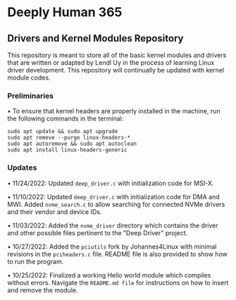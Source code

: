 # Deeply Human 365 

## Drivers and Kernel Modules Repository

This repository is meant to store all of the basic kernel modules and drivers that are written or adapted by Lendl Uy in the process of learning Linux driver development. This repository will continually be updated with kernel module codes.

### Preliminaries

• To ensure that kernel headers are properly installed in the machine, run the following commands in the terminal:

```
sudo apt update && sudo apt upgrade
sudo apt remove --purge linux-headers-*
sudo apt autoremove && sudo apt autoclean
sudo apt install linux-headers-generic
```

### Updates

• 11/24/2022: Updated `deep_driver.c` with initialization code for MSI-X.

• 11/10/2022: Updated `deep_driver.c` with initialization code for DMA and MWI. Added `nvme_search.c` to allow searching for connected NVMe drivers and their vendor and device IDs.

• 11/03/2022: Added the `nvme_driver` directory which contains the driver and other possible files pertinent to the "Deep Driver" project.

• 10/27/2022: Added the `pciutils` fork by Johannes4Linux with minimal revisions in the `pciheaders.c` file. README file is also provided to show how to run the program.

• 10/25/2022: Finalized a working Hello world module which compiles without errors. Navigate the `README.md file` for instructions on how to insert and remove the module.
